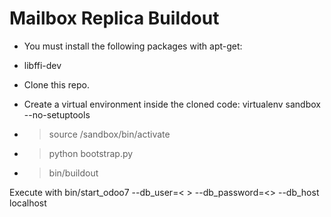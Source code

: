 Mailbox Replica Buildout
========================

* You must install the following packages with apt-get:
- libffi-dev

* Clone this repo.

* Create a virtual environment inside the cloned code:
virtualenv sandbox --no-setuptools

* > source /sandbox/bin/activate
* > python bootstrap.py
* > bin/buildout

Execute with bin/start_odoo7 --db_user=< > --db_password=<> --db_host localhost

